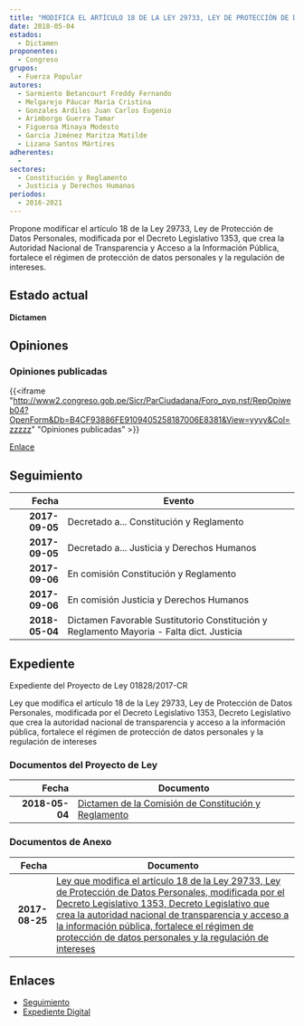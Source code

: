 ```yaml
---
title: "MODIFICA EL ARTÍCULO 18 DE LA LEY 29733, LEY DE PROTECCIÓN DE DATOS PERSONALES, MODIFICADA POR EL DECRETO LEGISLATIVO 1353, QUE CREA LA AUTORIDAD NACIONAL DE TRANSPARENCIA Y ACCESO A LA INFORMACIÓN PÚBLICA, FORTALECE EL RÉGIMEN DE PROTECCIÓN DE DATOS PERSONALES Y LA REGULACIÓN DE INTERESES"
date: 2018-05-04
estados: 
  - Dictamen
proponentes: 
  - Congreso
grupos: 
  - Fuerza Popular
autores: 
  - Sarmiento Betancourt Freddy Fernando
  - Melgarejo Páucar María Cristina
  - Gonzales Ardiles Juan Carlos Eugenio
  - Arimborgo Guerra Tamar
  - Figueroa Minaya Modesto
  - García Jiménez Maritza Matilde
  - Lizana Santos Mártires
adherentes: 
  - 
sectores: 
  - Constitución y Reglamento
  - Justicia y Derechos Humanos
periodos: 
  - 2016-2021
---
```


Propone modificar el artículo 18 de la Ley 29733, Ley de Protección de Datos Personales, modificada por el Decreto Legislativo 1353, que crea la Autoridad Nacional de Transparencia y Acceso a la Información Pública, fortalece el régimen de protección de datos personales y la regulación de intereses.


## Estado actual

**Dictamen**

## Opiniones

### Opiniones publicadas

{{<iframe "http://www2.congreso.gob.pe/Sicr/ParCiudadana/Foro_pvp.nsf/RepOpiweb04?OpenForm&Db=B4CF93886FE9109405258187006E8381&View=yyyy&Col=zzzzz" "Opiniones publicadas" >}}

[Enlace](http://www2.congreso.gob.pe/Sicr/ParCiudadana/Foro_pvp.nsf/RepOpiweb04?OpenForm&Db=B4CF93886FE9109405258187006E8381&View=yyyy&Col=zzzzz)

## Seguimiento

| Fecha | Evento |
|------:|--------|
| **2017-09-05** | Decretado a... Constitución y Reglamento|
| **2017-09-05** | Decretado a... Justicia y Derechos Humanos|
| **2017-09-06** | En comisión Constitución y Reglamento|
| **2017-09-06** | En comisión Justicia y Derechos Humanos|
| **2018-05-04** | Dictamen Favorable Sustitutorio Constitución y Reglamento Mayoria - Falta dict. Justicia|


## Expediente

Expediente del Proyecto de Ley 01828/2017-CR

Ley que modifica el artículo 18 de la Ley 29733, Ley de Protección de Datos Personales, modificada por el Decreto Legislativo 1353, Decreto Legislativo que crea la autoridad nacional de transparencia y acceso a la información pública, fortalece el régimen de protección de datos personales y la regulación de intereses


### Documentos del Proyecto de Ley

| Fecha | Documento |
|------:|--------|
| **2018-05-04** | [Dictamen de la Comisión de Constitución y Reglamento](http://www.leyes.congreso.gob.pe/Documentos/2016_2021/Dictamenes/Proyectos_de_Ley/01828DC04MAY20180504.pdf) |

### Documentos de Anexo

| Fecha | Documento |
|------:|--------|
| **2017-08-25** | [Ley que modifica el artículo 18 de la Ley 29733, Ley de Protección de Datos Personales, modificada por el Decreto Legislativo 1353, Decreto Legislativo que crea la autoridad nacional de transparencia y acceso a la información pública, fortalece el régimen de protección de datos personales y la regulación de intereses](http://www.leyes.congreso.gob.pe/Documentos/2016_2021/Proyectos_de_Ley_y_de_Resoluciones_Legislativas/PL0182820170825..pdf) |

## Enlaces 

- [Seguimiento](http://www2.congreso.gob.pe/Sicr/TraDocEstProc/CLProLey2016.nsf/f7fff46988ca05b1052578e100829cc7/914168c541f9991005258187005c7ae6?OpenDocument)
- [Expediente Digital](http://www2.congreso.gob.pe/Sicr/TraDocEstProc/CLProLey2016.nsf/f7fff46988ca05b1052578e100829cc7/914168c541f9991005258187005c7ae6?OpenDocument&Click=05257FB7005EB655.eb71d0cf91d8294e05256cdf006b5706/$Body/0.1C6C)
